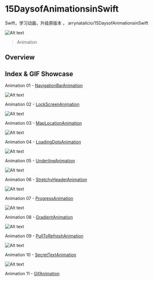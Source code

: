 # 15DaysofAnimationsinSwift
Swift，学习动画，升级原版本 ， arrynatalicio/15DaysofAnimationsinSwift




![Alt text](https://raw.githubusercontent.com/coyingcat/15DaysofAnimationsinSwift/master/github-cover-image.png)


> Animation 

## Overview ##


## Index & GIF Showcase ##

Animation 01 - [NavigationBarAnimation](https://github.com/coyingcat/15DaysofAnimationsinSwift/blob/master/Animation%2001%20-%20NavigationBarAnimation/NavigationBarAnimation.gif)

![Alt text](https://raw.githubusercontent.com/coyingcat/15DaysofAnimationsinSwift/master/Animation%2001%20-%20NavigationBarAnimation/NavigationBarAnimation.gif)

Animation 02 - [LockScreenAnimation](https://github.com/coyingcat/15DaysofAnimationsinSwift/tree/master/Animation%2002%20-%20LockScreenAnimation)

![Alt text](https://raw.githubusercontent.com/coyingcat/15DaysofAnimationsinSwift/master/Animation%2002%20-%20LockScreenAnimation/LockScreenAnimation.gif)

Animation 03 - [MapLocationAnimation](https://github.com/coyingcat/15DaysofAnimationsinSwift/tree/master/Animation%2003%20-%20MapLocationAnimation)

![Alt text](https://raw.githubusercontent.com/coyingcat/15DaysofAnimationsinSwift/master/Animation%2003%20-%20MapLocationAnimation/MapLocationAnimation.gif)

Animation 04 - [LoadingDotsAnimation](https://github.com/coyingcat/15DaysofAnimationsinSwift/tree/master/Animation%2004%20-%20LoadingDotsAnimation)

![Alt text](https://raw.githubusercontent.com/coyingcat/15DaysofAnimationsinSwift/master/Animation%2004%20-%20LoadingDotsAnimation/LoadingDotsAnimation.gif)

Animation 05 - [UnderlineAnimation](https://github.com/coyingcat/15DaysofAnimationsinSwift/tree/master/Animation%2005%20-%20UnderlineAnimation)

![Alt text](https://raw.githubusercontent.com/coyingcat/15DaysofAnimationsinSwift/master/Animation%2005%20-%20UnderlineAnimation/UnderlineAnimation.gif)

Animation 06 - [StretchyHeaderAnimation](https://github.com/coyingcat/15DaysofAnimationsinSwift/tree/master/Animation%2006%20-%20StretchyHeaderAnimation)

![Alt text](https://github.com/coyingcat/15DaysofAnimationsinSwift/raw/master/Animation%2006%20-%20StretchyHeaderAnimation/StretchyHeaderAnimation.gif)

Animation 07 - [ProgressAnimation](https://github.com/coyingcat/15DaysofAnimationsinSwift/tree/master/Animation%2007%20-%20ProgressAnimation)

![Alt text](https://raw.githubusercontent.com/coyingcat/15DaysofAnimationsinSwift/master/Animation%2007%20-%20ProgressAnimation/ProgressAnimation.gif)

Animation 08 - [GradientAnimation](https://github.com/coyingcat/15DaysofAnimationsinSwift/tree/master/Animation%2008%20-%20GradientAnimation)

![Alt text](https://raw.githubusercontent.com/coyingcat/15DaysofAnimationsinSwift/master/Animation%2008%20-%20GradientAnimation/GradientAnimation.gif)

Animation 09 - [PullToRefreshAnimation](https://github.com/coyingcat/15DaysofAnimationsinSwift/tree/master/Animation%2009%20-%20PullToRefreshAnimation)

![Alt text](https://raw.githubusercontent.com/coyingcat/15DaysofAnimationsinSwift/master/Animation%2009%20-%20PullToRefreshAnimation/PullToRefreshAnimation.gif)

Animation 10 - [SecretTextAnimation](https://github.com/coyingcat/15DaysofAnimationsinSwift/tree/master/Animation%2010%20-%20SecretTextAnimation)

![Alt text](https://github.com/coyingcat/15DaysofAnimationsinSwift/raw/master/Animation%2010%20-%20SecretTextAnimation/SecretTextAnimation.gif)

Animation 11 - [GifAnimation](https://github.com/coyingcat/15DaysofAnimationsinSwift/tree/master/Animation%2011%20-%20GifAnimation)

